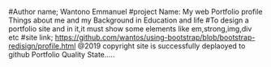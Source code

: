 #Author name; Wantono Emmanuel
#project Name: My web Portfolio profile
Things about me and my Background in Education and life
#To design a portfolio site and in it,it must show some elements like em,strong,img,div etc
#site link;
https://github.com/wantos/using-bootstrap/blob/bootstrap-redisign/profile.html
@2019 copyright 
site is successfully deplaoyed to github
Portfolio Quality State.....
